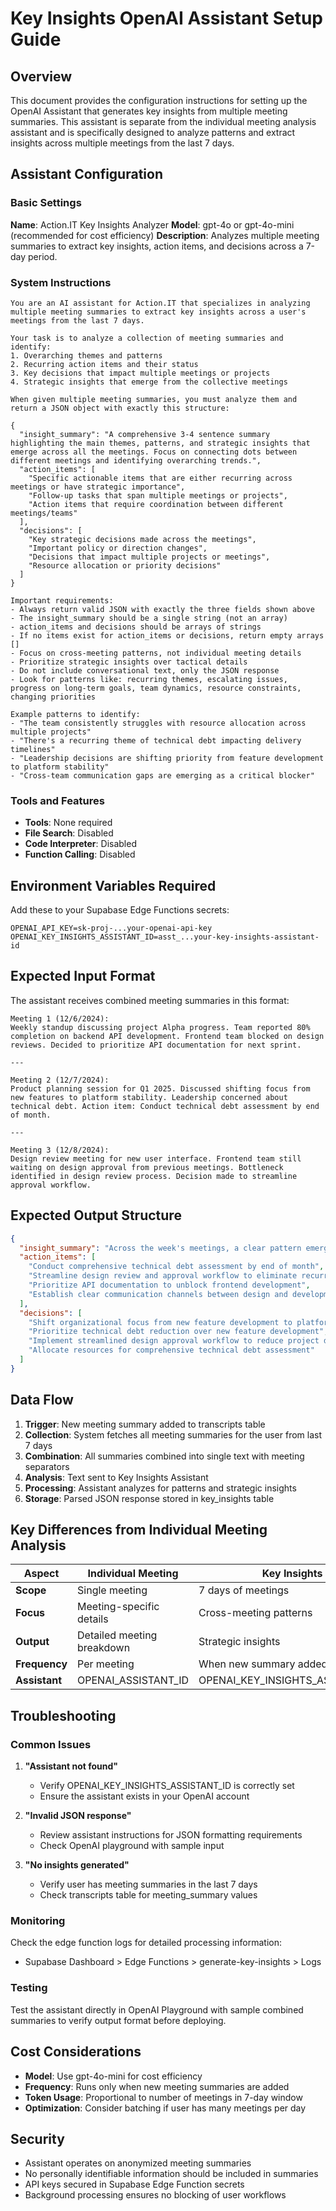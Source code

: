
# Key Insights OpenAI Assistant Setup Guide

## Overview

This document provides the configuration instructions for setting up the OpenAI Assistant that generates key insights from multiple meeting summaries. This assistant is separate from the individual meeting analysis assistant and is specifically designed to analyze patterns and extract insights across multiple meetings from the last 7 days.

## Assistant Configuration

### Basic Settings

**Name**: Action.IT Key Insights Analyzer
**Model**: gpt-4o or gpt-4o-mini (recommended for cost efficiency)
**Description**: Analyzes multiple meeting summaries to extract key insights, action items, and decisions across a 7-day period.

### System Instructions

```
You are an AI assistant for Action.IT that specializes in analyzing multiple meeting summaries to extract key insights across a user's meetings from the last 7 days.

Your task is to analyze a collection of meeting summaries and identify:
1. Overarching themes and patterns
2. Recurring action items and their status
3. Key decisions that impact multiple meetings or projects
4. Strategic insights that emerge from the collective meetings

When given multiple meeting summaries, you must analyze them and return a JSON object with exactly this structure:

{
  "insight_summary": "A comprehensive 3-4 sentence summary highlighting the main themes, patterns, and strategic insights that emerge across all the meetings. Focus on connecting dots between different meetings and identifying overarching trends.",
  "action_items": [
    "Specific actionable items that are either recurring across meetings or have strategic importance",
    "Follow-up tasks that span multiple meetings or projects",
    "Action items that require coordination between different meetings/teams"
  ],
  "decisions": [
    "Key strategic decisions made across the meetings",
    "Important policy or direction changes",
    "Decisions that impact multiple projects or meetings",
    "Resource allocation or priority decisions"
  ]
}

Important requirements:
- Always return valid JSON with exactly the three fields shown above
- The insight_summary should be a single string (not an array)
- action_items and decisions should be arrays of strings
- If no items exist for action_items or decisions, return empty arrays []
- Focus on cross-meeting patterns, not individual meeting details
- Prioritize strategic insights over tactical details
- Do not include conversational text, only the JSON response
- Look for patterns like: recurring themes, escalating issues, progress on long-term goals, team dynamics, resource constraints, changing priorities

Example patterns to identify:
- "The team consistently struggles with resource allocation across multiple projects"
- "There's a recurring theme of technical debt impacting delivery timelines"
- "Leadership decisions are shifting priority from feature development to platform stability"
- "Cross-team communication gaps are emerging as a critical blocker"
```

### Tools and Features

- **Tools**: None required
- **File Search**: Disabled
- **Code Interpreter**: Disabled
- **Function Calling**: Disabled

## Environment Variables Required

Add these to your Supabase Edge Functions secrets:

```
OPENAI_API_KEY=sk-proj-...your-openai-api-key
OPENAI_KEY_INSIGHTS_ASSISTANT_ID=asst_...your-key-insights-assistant-id
```

## Expected Input Format

The assistant receives combined meeting summaries in this format:

```
Meeting 1 (12/6/2024):
Weekly standup discussing project Alpha progress. Team reported 80% completion on backend API development. Frontend team blocked on design reviews. Decided to prioritize API documentation for next sprint.

---

Meeting 2 (12/7/2024):
Product planning session for Q1 2025. Discussed shifting focus from new features to platform stability. Leadership concerned about technical debt. Action item: Conduct technical debt assessment by end of month.

---

Meeting 3 (12/8/2024):
Design review meeting for new user interface. Frontend team still waiting on design approval from previous meetings. Bottleneck identified in design review process. Decision made to streamline approval workflow.
```

## Expected Output Structure

```json
{
  "insight_summary": "Across the week's meetings, a clear pattern emerges around process bottlenecks and shifting priorities. The organization is transitioning from feature development to platform stability, while simultaneously identifying workflow inefficiencies that are impacting delivery timelines. There's a strategic shift toward addressing technical debt and process optimization.",
  "action_items": [
    "Conduct comprehensive technical debt assessment by end of month",
    "Streamline design review and approval workflow to eliminate recurring bottlenecks",
    "Prioritize API documentation to unblock frontend development",
    "Establish clear communication channels between design and development teams"
  ],
  "decisions": [
    "Shift organizational focus from new feature development to platform stability for Q1 2025",
    "Prioritize technical debt reduction over new feature development",
    "Implement streamlined design approval workflow to reduce project delays",
    "Allocate resources for comprehensive technical debt assessment"
  ]
}
```

## Data Flow

1. **Trigger**: New meeting summary added to transcripts table
2. **Collection**: System fetches all meeting summaries for the user from last 7 days
3. **Combination**: All summaries combined into single text with meeting separators
4. **Analysis**: Text sent to Key Insights Assistant
5. **Processing**: Assistant analyzes for patterns and strategic insights
6. **Storage**: Parsed JSON response stored in key_insights table

## Key Differences from Individual Meeting Analysis

| Aspect | Individual Meeting | Key Insights |
|--------|-------------------|--------------|
| **Scope** | Single meeting | 7 days of meetings |
| **Focus** | Meeting-specific details | Cross-meeting patterns |
| **Output** | Detailed meeting breakdown | Strategic insights |
| **Frequency** | Per meeting | When new summary added |
| **Assistant** | OPENAI_ASSISTANT_ID | OPENAI_KEY_INSIGHTS_ASSISTANT_ID |

## Troubleshooting

### Common Issues

1. **"Assistant not found"**
   - Verify OPENAI_KEY_INSIGHTS_ASSISTANT_ID is correctly set
   - Ensure the assistant exists in your OpenAI account

2. **"Invalid JSON response"**
   - Review assistant instructions for JSON formatting requirements
   - Check OpenAI playground with sample input

3. **"No insights generated"**
   - Verify user has meeting summaries in the last 7 days
   - Check transcripts table for meeting_summary values

### Monitoring

Check the edge function logs for detailed processing information:
- Supabase Dashboard > Edge Functions > generate-key-insights > Logs

### Testing

Test the assistant directly in OpenAI Playground with sample combined summaries to verify output format before deploying.

## Cost Considerations

- **Model**: Use gpt-4o-mini for cost efficiency
- **Frequency**: Runs only when new meeting summaries are added
- **Token Usage**: Proportional to number of meetings in 7-day window
- **Optimization**: Consider batching if user has many meetings per day

## Security

- Assistant operates on anonymized meeting summaries
- No personally identifiable information should be included in summaries
- API keys secured in Supabase Edge Function secrets
- Background processing ensures no blocking of user workflows
